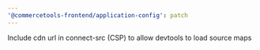 ```yaml
---
'@commercetools-frontend/application-config': patch
---
```


Include cdn url in connect-src (CSP) to allow devtools to load source maps
